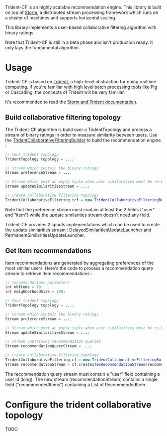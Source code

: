 Trident-CF is an highly scalable recommendation engine.
This library is built on top of [Storm](https://github.com/nathanmarz/storm), a distributed stream processing framework which runs on a cluster of machines and supports horizontal scaling.

This library implements a user-based collaborative filtering algorithm with binary ratings.

Note that Trident-CF is still in a beta phase and isn't production ready. It only lays the fundamental algorithm.

# Usage

Trident-CF is based on [Trident](https://github.com/nathanmarz/storm/wiki/Trident-tutorial), a high-level abstraction for doing realtime computing.
If you're familiar with high level batch processing tools like Pig or Cascading, the concepts of Trident will be very familiar.

It's recommended to read the [Storm and Trident documentation](https://github.com/nathanmarz/storm/wiki/Documentation).

## Build collaborative filtering topology
 
The Trident-CF algorithm is build over a TridentTopology and process a stream of binary ratings in order to measure similarity between users.
Use the [TridentCollaborativeFilteringBuilder](https://github.com/pmerienne/trident-cf/blob/master/src/main/java/com/github/pmerienne/trident/cf/TridentCollaborativeFilteringBuilder.java) to build the recommendation engine : 

```java
// Your trident topology
TridentTopology topology = ...;

// Stream which contain the binary ratings
Stream preferenceStream = ...;

// Stream which emit an empty tuple when user similarities must be re-build
Stream updateSimilaritiesStream = ...;

// Create collaborative filtering topology
TridentCollaborativeFiltering tcf = new TridentCollaborativeFilteringBuilder().use(topology).process(preferenceStream).updateSimilaritiesOn(updateSimilaritiesStream).build();
```

Note that the preference stream must contain at least the 2 fields ("user" and "item") while the update similarities stream doesn't need any field.

Trident-CF provides 2 spouts implementations which can be used to create the update similarities stream : DelayedSimilaritiesUpdateLauncher and PermanentSimilaritiesUpdateLauncher.

## Get item recommendations

Item recommendations are generated by aggregating preferences of the most similar users.
Here's the code to process a recommendation query stream to retrieve item recommendations : 


```java
// recommendations parameters
int nbItems = 10;
int neighborhoodSize = 100;

// Your trident topology
TridentTopology topology = ...;

// Stream which contain the binary ratings
Stream preferenceStream = ...;

// Stream which emit an empty tuple when user similarities must be re-build
Stream updateSimilaritiesStream = ...;

// Stream containing recommendation queries
Stream recommendationQueryStream = ...;

// Create collaborative filtering topology
TridentCollaborativeFiltering cf = new TridentCollaborativeFilteringBuilder().use(topology).process(preferenceStream).updateSimilaritiesOn(updateSimilaritiesStream).build();
Stream recommendationStream = cf.createItemRecommendationStream(recommendationQueryStream, nbItems, neighborhoodSize);

```

The recommendation query stream must contain a "user" field containing a user id (long).
The new stream (recommendationStream) contains a single field ("recommendedItems") containing a List of RecommendedItem.

# Configure the trident collaborative topology
TODO
